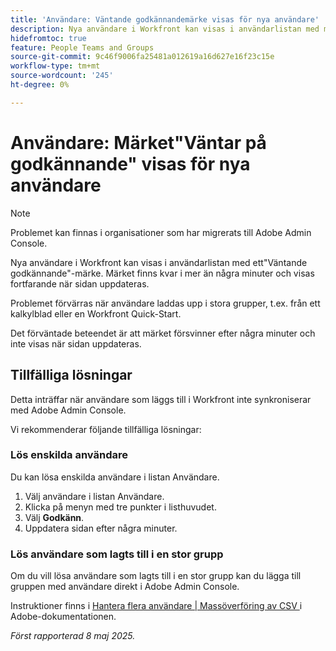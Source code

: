 ```yaml
---
title: 'Användare: Väntande godkännandemärke visas för nya användare'
description: Nya användare i Workfront kan visas i användarlistan med märket Väntande godkännande. Märket finns kvar i mer än några minuter och visas fortfarande när sidan uppdateras.
hidefromtoc: true
feature: People Teams and Groups
source-git-commit: 9c46f9006fa25481a012619a16d627e16f23c15e
workflow-type: tm+mt
source-wordcount: '245'
ht-degree: 0%

---
```



# Användare: Märket&quot;Väntar på godkännande&quot; visas för nya användare

>[!NOTE]
>
>Problemet kan finnas i organisationer som har migrerats till Adobe Admin Console.

Nya användare i Workfront kan visas i användarlistan med ett&quot;Väntande godkännande&quot;-märke. Märket finns kvar i mer än några minuter och visas fortfarande när sidan uppdateras.

Problemet förvärras när användare laddas upp i stora grupper, t.ex. från ett kalkylblad eller en Workfront Quick-Start.

Det förväntade beteendet är att märket försvinner efter några minuter och inte visas när sidan uppdateras.

## Tillfälliga lösningar

Detta inträffar när användare som läggs till i Workfront inte synkroniserar med Adobe Admin Console.

Vi rekommenderar följande tillfälliga lösningar:

### Lös enskilda användare

Du kan lösa enskilda användare i listan Användare.

1. Välj användare i listan Användare.
1. Klicka på menyn med tre punkter i listhuvudet.
1. Välj **Godkänn**.
1. Uppdatera sidan efter några minuter.

### Lös användare som lagts till i en stor grupp

Om du vill lösa användare som lagts till i en stor grupp kan du lägga till gruppen med användare direkt i Adobe Admin Console.

Instruktioner finns i [Hantera flera användare | Massöverföring av CSV ](https://helpx.adobe.com/se/enterprise/using/bulk-upload-users.html) i Adobe-dokumentationen.


_Först rapporterad 8 maj 2025._
